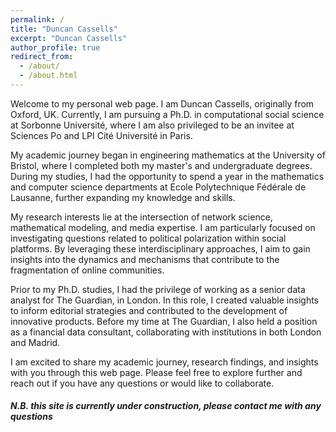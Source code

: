 ```yaml
---
permalink: /
title: "Duncan Cassells"
excerpt: "Duncan Cassells"
author_profile: true
redirect_from: 
  - /about/
  - /about.html
---
```


Welcome to my personal web page. I am Duncan Cassells, originally from Oxford, UK. Currently, I am pursuing a Ph.D. in computational social science at Sorbonne Université, where I am also privileged to be an invitee at Sciences Po and LPI Cité Université in Paris.

My academic journey began in engineering mathematics at the University of Bristol, where I completed both my master's and undergraduate degrees. During my studies, I had the opportunity to spend a year in the mathematics and computer science departments at Ecole Polytechnique Fédérale de Lausanne, further expanding my knowledge and skills.

My research interests lie at the intersection of network science, mathematical modeling, and media expertise. I am particularly focused on investigating questions related to political polarization within social platforms. By leveraging these interdisciplinary approaches, I aim to gain insights into the dynamics and mechanisms that contribute to the fragmentation of online communities.

Prior to my Ph.D. studies, I had the privilege of working as a senior data analyst for The Guardian, in London. In this role, I created valuable insights to inform editorial strategies and contributed to the development of innovative products. Before my time at The Guardian, I also held a position as a financial data consultant, collaborating with institutions in both London and Madrid.

I am excited to share my academic journey, research findings, and insights with you through this web page. Please feel free to explore further and reach out if you have any questions or would like to collaborate.

[//]: # (Work)
[//]: # (------)

##### N.B. this site is currently under construction, please contact me with any questions
